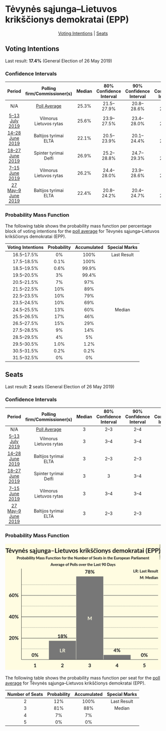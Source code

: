 # Tėvynės sąjunga–Lietuvos krikščionys demokratai (EPP)

<p align="center"><a href="#voting-intentions">Voting Intentions</a> | <a href="#seats">Seats</a></p>

## Voting Intentions

Last result: **17.4%** (General Election of 26 May 2019)

### Confidence Intervals

| Period     | Polling firm/Commissioner(s) | Median | 80% Confidence Interval | 90% Confidence Interval | 95% Confidence Interval | 99% Confidence Interval |
|:----------:|:----------------:|:-----------:|:-----------------------:|:-----------------------:|:-----------------------:|:-----------------------:|
| N/A | [Poll Average](average.html) | 25.3% | 21.5–27.9% | 20.8–28.6% | 20.3–29.1% | 19.4–30.1% |
| [5–13 July 2019](2019-07-13-Vilmorus.html) | Vilmorus <br> Lietuvos rytas | 25.6% | 23.9–27.5% | 23.4–28.0% | 23.0–28.5% | 22.2–29.4% |
| [14–28 June 2019](2019-06-28-Baltijostyrimai.html) | Baltijos tyrimai <br> ELTA | 22.1% | 20.5–23.9% | 20.1–24.4% | 19.7–24.8% | 18.9–25.6% |
| [18–27 June 2019](2019-06-27-Spintertyrimai.html) | Spinter tyrimai <br> Delfi | 26.9% | 25.2–28.8% | 24.7–29.3% | 24.3–29.8% | 23.5–30.6% |
| [7–15 June 2019](2019-06-15-Vilmorus.html) | Vilmorus <br> Lietuvos rytas | 26.2% | 24.4–28.0% | 23.9–28.6% | 23.5–29.0% | 22.7–29.9% |
| [27 May–9 June 2019](2019-06-09-Baltijostyrimai.html) | Baltijos tyrimai <br> ELTA | 22.4% | 20.8–24.2% | 20.4–24.7% | 20.0–25.1% | 19.2–26.0% |

### Probability Mass Function

The following table shows the probability mass function per percentage block of voting intentions for the [poll average](average.html) for Tėvynės sąjunga–Lietuvos krikščionys demokratai (EPP).

| Voting Intentions | Probability | Accumulated | Special Marks |
|:-----------------:|:-----------:|:-----------:|:-------------:|
| 16.5–17.5% | 0% | 100% | Last Result |
| 17.5–18.5% | 0.1% | 100% |  |
| 18.5–19.5% | 0.6% | 99.9% |  |
| 19.5–20.5% | 3% | 99.4% |  |
| 20.5–21.5% | 7% | 97% |  |
| 21.5–22.5% | 10% | 89% |  |
| 22.5–23.5% | 10% | 79% |  |
| 23.5–24.5% | 10% | 69% |  |
| 24.5–25.5% | 13% | 60% | Median |
| 25.5–26.5% | 17% | 46% |  |
| 26.5–27.5% | 15% | 29% |  |
| 27.5–28.5% | 9% | 14% |  |
| 28.5–29.5% | 4% | 5% |  |
| 29.5–30.5% | 1.0% | 1.2% |  |
| 30.5–31.5% | 0.2% | 0.2% |  |
| 31.5–32.5% | 0% | 0% |  |


## Seats

Last result: **2** seats (General Election of 26 May 2019)

### Confidence Intervals

| Period     | Polling firm/Commissioner(s) | Median | 80% Confidence Interval | 90% Confidence Interval | 95% Confidence Interval | 99% Confidence Interval |
|:----------:|:----------------:|:------:|:-----------------------:|:-----------------------:|:-----------------------:|:-----------------------:|
| N/A | [Poll Average](average.html) | 3 | 2–3 | 2–4 | 2–4 | 2–4 |
| [5–13 July 2019](2019-07-13-Vilmorus.html) | Vilmorus <br> Lietuvos rytas | 3 | 3–4 | 3–4 | 3–4 | 3–4 |
| [14–28 June 2019](2019-06-28-Baltijostyrimai.html) | Baltijos tyrimai <br> ELTA | 3 | 2–3 | 2–3 | 2–3 | 2–3 |
| [18–27 June 2019](2019-06-27-Spintertyrimai.html) | Spinter tyrimai <br> Delfi | 3 | 3 | 3–4 | 3–4 | 3–4 |
| [7–15 June 2019](2019-06-15-Vilmorus.html) | Vilmorus <br> Lietuvos rytas | 3 | 3–4 | 3–4 | 3–4 | 3–4 |
| [27 May–9 June 2019](2019-06-09-Baltijostyrimai.html) | Baltijos tyrimai <br> ELTA | 3 | 2–3 | 2–3 | 2–3 | 2–3 |

### Probability Mass Function

![Graph with seats probability mass function not yet produced](average-seats-pmf-tėvynėssąjunga–lietuvoskrikščionysdemokrataiepp.png "Seats Probability Mass Function")

The following table shows the probability mass function per seat for the [poll average](average.html) for Tėvynės sąjunga–Lietuvos krikščionys demokratai (EPP).

| Number of Seats | Probability | Accumulated | Special Marks |
|:---------------:|:-----------:|:-----------:|:-------------:|
| 2 | 12% | 100% | Last Result |
| 3 | 81% | 88% | Median |
| 4 | 7% | 7% |  |
| 5 | 0% | 0% |  |


